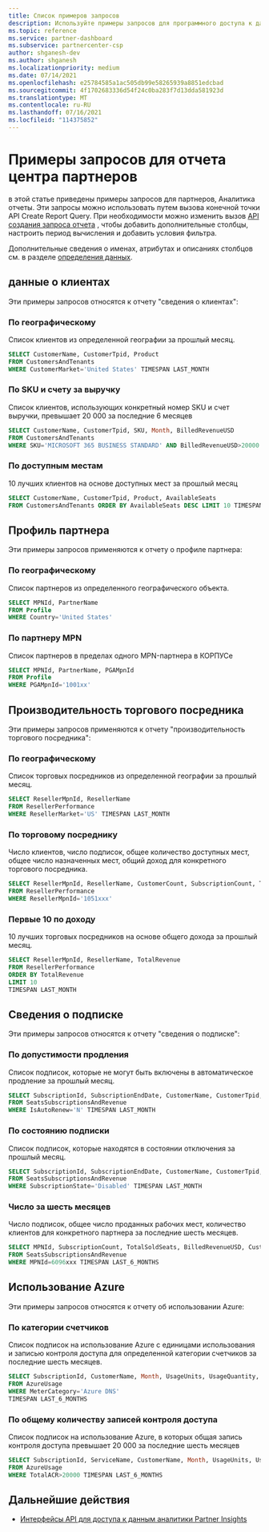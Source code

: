 ```yaml
---
title: Список примеров запросов
description: Используйте примеры запросов для программного доступа к данным аналитики Partner Insights.
ms.topic: reference
ms.service: partner-dashboard
ms.subservice: partnercenter-csp
author: shganesh-dev
ms.author: shganesh
ms.localizationpriority: medium
ms.date: 07/14/2021
ms.openlocfilehash: e25784585a1ac505db99e58265939a8851edcbad
ms.sourcegitcommit: 4f1702683336d54f24c0ba283f7d13dda581923d
ms.translationtype: MT
ms.contentlocale: ru-RU
ms.lasthandoff: 07/16/2021
ms.locfileid: "114375852"
---
```

# <a name="sample-queries-for-partner-center-insights-report"></a>Примеры запросов для отчета центра партнеров

в этой статье приведены примеры запросов для партнеров, Аналитика отчеты. Эти запросы можно использовать путем вызова конечной точки API Create Report Query. При необходимости можно изменить вызов [API создания запроса отчета](insights-programmatic-access-paradigm.md#create-report-query-api) , чтобы добавить дополнительные столбцы, настроить период вычисления и добавить условия фильтра.

Дополнительные сведения о именах, атрибутах и описаниях столбцов см. в разделе [определения данных](insights-data-definitions.md).

## <a name="customer-details"></a>данные о клиентах

Эти примеры запросов относятся к отчету "сведения о клиентах":

### <a name="by-geography"></a>По географическому

Список клиентов из определенной географии за прошлый месяц.

```sql
SELECT CustomerName, CustomerTpid, Product 
FROM CustomersAndTenants 
WHERE CustomerMarket='United States' TIMESPAN LAST_MONTH
```

### <a name="by-sku-and-billed-revenue"></a>По SKU и счету за выручку

Список клиентов, использующих конкретный номер SKU и счет выручки, превышает 20 000 за последние 6 месяцев

```sql
SELECT CustomerName, CustomerTpid, SKU, Month, BilledRevenueUSD 
FROM CustomersAndTenants 
WHERE SKU='MICROSOFT 365 BUSINESS STANDARD' AND BilledRevenueUSD>20000 TIMESPAN LAST_6_MONTHS
```

### <a name="by-available-seats"></a>По доступным местам

10 лучших клиентов на основе доступных мест за прошлый месяц

```sql
SELECT CustomerName, CustomerTpid, Product, AvailableSeats 
FROM CustomersAndTenants ORDER BY AvailableSeats DESC LIMIT 10 TIMESPAN LAST_MONTH
```

## <a name="partner-profile"></a>Профиль партнера

Эти примеры запросов применяются к отчету о профиле партнера:

### <a name="by-geography"></a>По географическому

Список партнеров из определенного географического объекта.

```sql
SELECT MPNId, PartnerName 
FROM Profile 
WHERE Country='United States'
```

### <a name="by-mpn-partner"></a>По партнеру MPN

Список партнеров в пределах одного MPN-партнера в КОРПУСе

```sql
SELECT MPNId, PartnerName, PGAMpnId 
FROM Profile 
WHERE PGAMpnId='1001xx'
```

## <a name="reseller-performance"></a>Производительность торгового посредника

Эти примеры запросов применяются к отчету "производительность торгового посредника":

### <a name="by-geography"></a>По географическому

Список торговых посредников из определенной географии за прошлый месяц.

```sql
SELECT ResellerMpnId, ResellerName 
FROM ResellerPerformance 
WHERE ResellerMarket='US' TIMESPAN LAST_MONTH
```

### <a name="by-reseller"></a>По торговому посреднику

Число клиентов, число подписок, общее количество доступных мест, общее число назначенных мест, общий доход для конкретного торгового посредника.

```sql
SELECT ResellerMpnId, ResellerName, CustomerCount, SubscriptionCount, TotalAvailableSeats, TotalAssignedSeats, TotalRevenue 
FROM ResellerPerformance 
WHERE ResellerMpnId='1051xxx'
```

### <a name="top-10-by-revenue"></a>Первые 10 по доходу

10 лучших торговых посредников на основе общего дохода за прошлый месяц.

```sql
SELECT ResellerMpnId, ResellerName, TotalRevenue 
FROM ResellerPerformance 
ORDER BY TotalRevenue 
LIMIT 10 
TIMESPAN LAST_MONTH
```

## <a name="subscription-details"></a>Сведения о подписке

Эти примеры запросов относятся к отчету "сведения о подписке":

### <a name="by-renewal-eligibility"></a>По допустимости продления

Список подписок, которые не могут быть включены в автоматическое продление за прошлый месяц.

```sql
SELECT SubscriptionId, SubscriptionEndDate, CustomerName, CustomerTpid, Product 
FROM SeatsSubscriptionsAndRevenue 
WHERE IsAutoRenew='N' TIMESPAN LAST_MONTH
```

### <a name="by-subscription-state"></a>По состоянию подписки

Список подписок, которые находятся в состоянии отключения за прошлый месяц.

```sql
SELECT SubscriptionId, SubscriptionEndDate, CustomerName, CustomerTpid, Product 
FROM SeatsSubscriptionsAndRevenue 
WHERE SubscriptionState='Disabled' TIMESPAN LAST_MONTH
```

### <a name="counts-for-six-months"></a>Число за шесть месяцев

Число подписок, общее число проданных рабочих мест, количество клиентов для конкретного партнера за последние шесть месяцев.

```sql
SELECT MPNId, SubscriptionCount, TotalSoldSeats, BilledRevenueUSD, CustomerCount 
FROM SeatsSubscriptionsAndRevenue 
WHERE MPNId=6096xxx TIMESPAN LAST_6_MONTHS
```

## <a name="azure-usage"></a>Использование Azure

Эти примеры запросов относятся к отчету об использовании Azure:

### <a name="by-meter-category"></a>По категории счетчиков

Список подписок на использование Azure с единицами использования и записью контроля доступа для определенной категории счетчиков за последние шесть месяцев.

```sql
SELECT SubscriptionId, CustomerName, Month, UsageUnits, UsageQuantity, TotalACR 
FROM AzureUsage 
WHERE MeterCategory='Azure DNS' 
TIMESPAN LAST_6_MONTHS
```

### <a name="by-total-acr"></a>По общему количеству записей контроля доступа

Список подписок на использование Azure, в которых общая запись контроля доступа превышает 20 000 за последние шесть месяцев

```sql
SELECT SubscriptionId, ServiceName, CustomerName, Month, UsageUnits, UsageQuantity, TotalACR 
FROM AzureUsage 
WHERE TotalACR>20000 TIMESPAN LAST_6_MONTHS
```

## <a name="next-steps"></a>Дальнейшие действия

- [Интерфейсы API для доступа к данным аналитики Partner Insights](insights-programmatic-analytics-available-api.md)